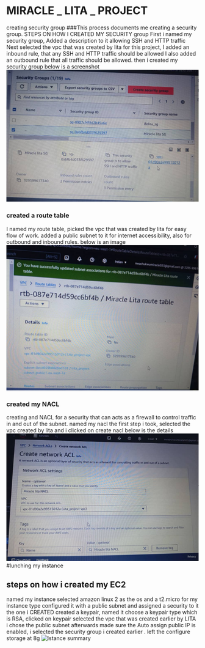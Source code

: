 # MIRACLE _ LITA _ PROJECT 
 creating security group
 ###This process documents me creating a security group.
STEPS ON HOW I CREATED MY SECURITY group
 First i named my security group, Added a description to it allowing SSH and HTTP traffic Next selected the vpc that was created by lita for this project, I added an inbound rule, that any SSH and HTTP traffic should be allowed 
 I also added an outbound rule that all traffic should be allowed. then i created my security group 
 below is a screenshot
![Security group details](/MiracleSG.jpeg)
### created a route table
I named my route table, picked the vpc that was created by lita for easy flow of work.
added a public subnet to it for internet accessibility, also for outbound and inbound rules. 
below is an image
![route table](/Rtable.jpeg)
### created my NACL
creating and NACL for a security that can acts as a firewall to control traffic in and out of the subnet. 
named my nacl the first step i took, selected the vpc created by lita and i clicked on create nacl 
 below is the details
![NACL](/MiracleNACL.jpeg)
#lunching my instance 
 ## steps on how i created my EC2
 named my instance
 selected amazon linux 2 as the os and a t2.micro for my instance type
 configured it with a public subnet and assigned a security to it the one i CREATED
 created a keypair, named it choose a keypair type which is RSA, clicked on keypair
 selected the vpc that was created earlier by LITA
 i chose the public subnet afterwards
 made sure the Auto assign public IP is enabled, i selected the security group i created earlier . left the configure storage at 8g
 ![Istance summary](/Miracleinstancesummary.jepg)
 